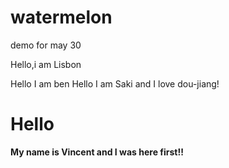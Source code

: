 # watermelon
demo for may 30

Hello,i am Lisbon

Hello I am ben
Hello I am Saki and I love dou-jiang!
<h1>Hello</h1>
<p><b>My name is Vincent and I was here first!!</b></p>


